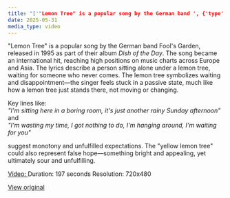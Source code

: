 ```yaml
---
title: "['"Lemon Tree" is a popular song by the German band ', {'type': 'bold', 'text': "Fool's Garden"}, ', released in 1995 as part of their album *Dish of the Day*. The song became an international hit, reaching high positions on music charts across Europe and Asia. The lyrics describe a person sitting alone under a lemon tree, waiting for someone who never comes. The ', {'type': 'bold', 'text': 'lemon tree'}, ' symbolizes ', {'type': 'bold', 'text': 'waiting and disappointment'}, '—the singer feels stuck in a passive state, much like how a lemon tree just stands there, not moving or changing.  \n\nKey lines like:  \n*"I\'m sitting here in a boring room, it\'s just another rainy Sunday afternoon"*  \nand  \n*"I\'m wasting my time, I got nothing to do, I\'m hanging around, I\'m waiting for you"*  \n\nsuggest ', {'type': 'bold', 'text': 'monotony and unfulfilled expectations'}, '. The "yellow lemon tree" could also represent ', {'type': 'bold', 'text': 'false hope'}, '—something bright and appealing, yet ultimately sour and unfulfilling.']..."
date: 2025-05-31
media_type: video
---
```


"Lemon Tree" is a popular song by the German band Fool's Garden, released in 1995 as part of their album *Dish of the Day*. The song became an international hit, reaching high positions on music charts across Europe and Asia. The lyrics describe a person sitting alone under a lemon tree, waiting for someone who never comes. The lemon tree symbolizes waiting and disappointment—the singer feels stuck in a passive state, much like how a lemon tree just stands there, not moving or changing.  

Key lines like:  
*"I'm sitting here in a boring room, it's just another rainy Sunday afternoon"*  
and  
*"I'm wasting my time, I got nothing to do, I'm hanging around, I'm waiting for you"*  

suggest monotony and unfulfilled expectations. The "yellow lemon tree" could also represent false hope—something bright and appealing, yet ultimately sour and unfulfilling.


[Video: ](video_files/video_2@31-05-2025_09-16-08.mp4)
Duration: 197 seconds
Resolution: 720x480


[View original](https://t.me/c/2696929880/220)

